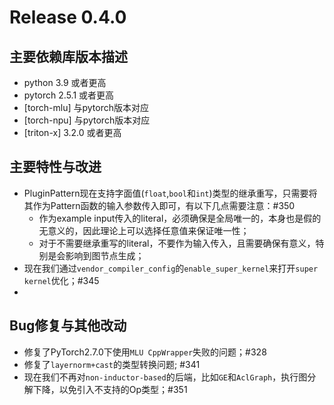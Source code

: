 # Release 0.4.0

## 主要依赖库版本描述
- python 3.9 或者更高
- pytorch 2.5.1 或者更高
- [torch-mlu] 与pytorch版本对应
- [torch-npu] 与pytorch版本对应
- [triton-x] 3.2.0 或者更高

## 主要特性与改进
- PluginPattern现在支持字面值(`float`,`bool`和`int`)类型的继承重写，只需要将其作为Pattern函数的输入参数传入即可，有以下几点需要注意：#350
  - 作为example input传入的literal，必须确保是全局唯一的，本身也是假的无意义的，因此理论上可以选择任意值来保证唯一性；
  - 对于不需要继承重写的literal，不要作为输入传入，且需要确保有意义，特别是会影响到图节点生成；
- 现在我们通过`vendor_compiler_config`的`enable_super_kernel`来打开`super kernel`优化；#345
-

## Bug修复与其他改动
- 修复了PyTorch2.7.0下使用`MLU CppWrapper`失败的问题；#328
- 修复了`layernorm+cast`的类型转换问题; #341
- 现在我们不再对`non-inductor-based`的后端，比如`GE`和`AclGraph`，执行图分解下降，以免引入不支持的Op类型；#351
